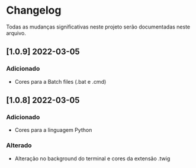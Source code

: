 # Changelog

Todas as mudanças significativas neste projeto serão documentadas neste arquivo.

## [1.0.9] 2022-03-05

### Adicionado

- Cores para a Batch files (.bat e .cmd)

## [1.0.8] 2022-03-05

### Adicionado

- Cores para a linguagem Python

### Alterado

- Alteração no background do terminal e cores da extensão .twig
